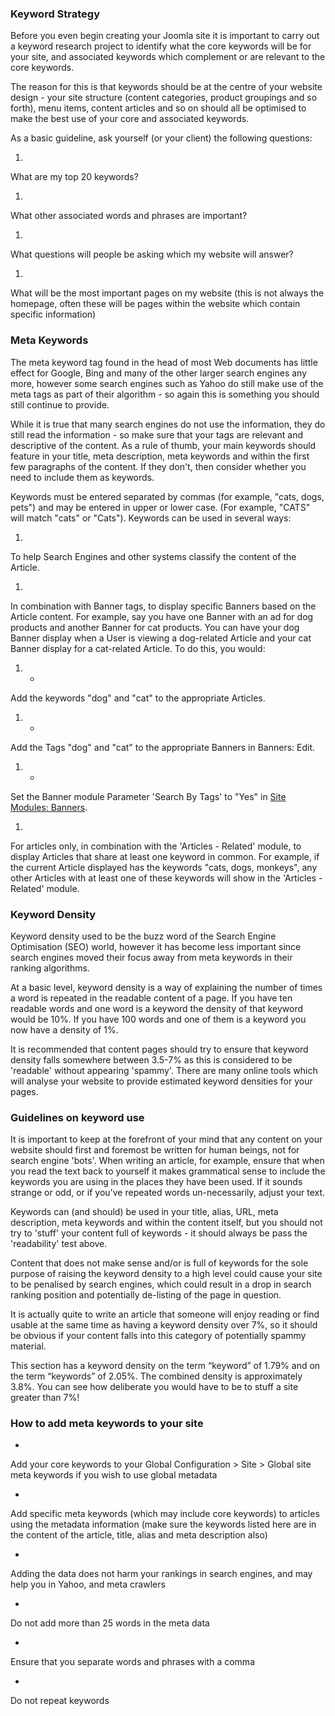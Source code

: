 <!-- Filename: Using_Keywords / Display title: Trefwoorden gebruiken -->

### Keyword Strategy

Before you even begin creating your Joomla site it is important to carry
out a keyword research project to identify what the core keywords will
be for your site, and associated keywords which complement or are
relevant to the core keywords.

The reason for this is that keywords should be at the centre of your
website design - your site structure (content categories, product
groupings and so forth), menu items, content articles and so on should
all be optimised to make the best use of your core and associated
keywords.

As a basic guideline, ask yourself (or your client) the following
questions:

1.

What are my top 20 keywords?

1.

What other associated words and phrases are important?

1.

What questions will people be asking which my website will answer?

1.

What will be the most important pages on my website (this is not always
the homepage, often these will be pages within the website which contain
specific information)

### Meta Keywords

The meta keyword tag found in the head of most Web documents has little
effect for Google, Bing and many of the other larger search engines any
more, however some search engines such as Yahoo do still make use of the
meta tags as part of their algorithm - so again this is something you
should still continue to provide.

While it is true that many search engines do not use the information,
they do still read the information - so make sure that your tags are
relevant and descriptive of the content. As a rule of thumb, your main
keywords should feature in your title, meta description, meta keywords
and within the first few paragraphs of the content. If they don't, then
consider whether you need to include them as keywords.

Keywords must be entered separated by commas (for example, "cats, dogs,
pets") and may be entered in upper or lower case. (For example, "CATS"
will match "cats" or "Cats"). Keywords can be used in several ways:

1.

To help Search Engines and other systems classify the content of the
Article.

1.

In combination with Banner tags, to display specific Banners based on
the Article content. For example, say you have one Banner with an ad for
dog products and another Banner for cat products. You can have your dog
Banner display when a User is viewing a dog-related Article and your cat
Banner display for a cat-related Article. To do this, you would:

1.  -

Add the keywords "dog" and "cat" to the appropriate Articles.

1.  -

Add the Tags "dog" and "cat" to the appropriate Banners in  Banners:
Edit.

1.  -

Set the Banner module Parameter 'Search By Tags' to "Yes" in [Site
Modules:
Banners](https://docs.joomla.org/Help4.x:Site_Modules:_Banners/nl "Special:MyLanguage/Help4.x:Site Modules: Banners/nl").

1.

For articles only, in combination with the  'Articles - Related'
module,
to display Articles that share at least one keyword in common. For
example, if the current Article displayed has the keywords "cats, dogs,
monkeys", any other Articles with at least one of these keywords will
show in the 'Articles - Related' module.

### Keyword Density

Keyword density used to be the buzz word of the Search Engine
Optimisation (SEO) world, however it has become less important since
search engines moved their focus away from meta keywords in their
ranking algorithms.

At a basic level, keyword density is a way of explaining the number of
times a word is repeated in the readable content of a page. If you have
ten readable words and one word is a keyword the density of that keyword
would be 10%. If you have 100 words and one of them is a keyword you now
have a density of 1%.

It is recommended that content pages should try to ensure that keyword
density falls somewhere between 3.5-7% as this is considered to be
'readable' without appearing 'spammy'. There are many online tools which
will analyse your website to provide estimated keyword densities for
your pages.

### Guidelines on keyword use

It is important to keep at the forefront of your mind that any content
on your website should first and foremost be written for human beings,
not for search engine 'bots'. When writing an article, for example,
ensure that when you read the text back to yourself it makes grammatical
sense to include the keywords you are using in the places they have been
used. If it sounds strange or odd, or if you've repeated words
un-necessarily, adjust your text.

Keywords can (and should) be used in your title, alias, URL, meta
description, meta keywords and within the content itself, but you should
not try to 'stuff' your content full of keywords - it should always be
pass the 'readability' test above.

Content that does not make sense and/or is full of keywords for the sole
purpose of raising the keyword density to a high level could cause your
site to be penalised by search engines, which could result in a drop in
search ranking position and potentially de-listing of the page in
question.

It is actually quite to write an article that someone will enjoy reading
or find usable at the same time as having a keyword density over 7%, so
it should be obvious if your content falls into this category of
potentially spammy material.

This section has a keyword density on the term “keyword” of 1.79% and on
the term “keywords” of 2.05%. The combined density is approximately
3.8%. You can see how deliberate you would have to be to stuff a site
greater than 7%!

### How to add meta keywords to your site

-

Add your core keywords to your Global Configuration \> Site \> Global
site meta keywords if you wish to use global metadata

-

Add specific meta keywords (which may include core keywords) to articles
using the metadata information (make sure the keywords listed here are
in the content of the article, title, alias and meta description also)

-

Adding the data does not harm your rankings in search engines, and may
help you in Yahoo, and meta crawlers

-

Do not add more than 25 words in the meta data

-

Ensure that you separate words and phrases with a comma

-

Do not repeat keywords
